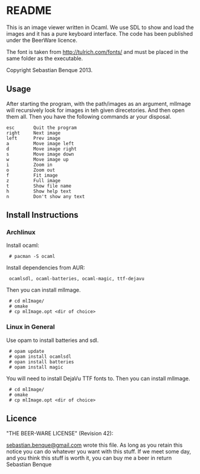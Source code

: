 # README
This is an image viewer written in Ocaml. We use SDL to show and load the images
and it has a pure keyboard interface. The code has been published under the
BeerWare licence. 

The font is taken from http://tulrich.com/fonts/ and must be placed in the same
folder as the executable.

Copyright Sebastian Benque 2013.

## Usage
After starting the program, with the path/images as an argument, mlImage will
recursively look for images in teh given direcetories. And then open them all.
Then you have the following commands ar your disposal.

    esc       Quit the program
    right     Next image
    left      Prev image
    a         Move image left
    d         Move image right
    s         Move image down
    w         Move image up
    i         Zoom in
    o         Zoom out
    f         Fit image
    z         Full image
    t         Show file name
    h         Show help text
    n         Don't show any text

## Install Instructions

### Archlinux
Install ocaml:

     # pacman -S ocaml

Install dependencies from AUR:

     ocamlsdl, ocaml-batteries, ocaml-magic, ttf-dejavu
    
Then you can install mlImage.

     # cd mlImage/
     # omake
     # cp mlImage.opt <dir of choice>

### Linux in General
Use opam to install batteries and sdl.

     # opam update
     # opam install ocamlsdl
     # opan install batteries
     # opam install magic

You will need to install DejaVu TTF fonts to. Then you can install mlImage.

     # cd mlImage/
     # omake
     # cp mlImage.opt <dir of choice>

## Licence
"THE BEER-WARE LICENSE" (Revision 42):

<sebastian.benque@gmail.com> wrote this file. As long as you retain this notice you
can do whatever you want with this stuff. If we meet some day, and you think
this stuff is worth it, you can buy me a beer in return Sebastian Benque
